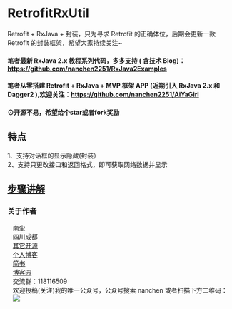 # RetrofitRxUtil
Retrofit + RxJava + 封装，只为寻求 Retrofit 的正确体位，后期会更新一款 Retrofit 的封装框架，希望大家持续关注~

#### 笔者最新 RxJava 2.x 教程系列代码，多多支持 ( 含技术 Blog)：https://github.com/nanchen2251/RxJava2Examples
#### 笔者从零搭建 Retrofit + RxJava + MVP 框架 APP (近期引入 RxJava 2.x 和 Dagger2 ),欢迎关注：https://github.com/nanchen2251/AiYaGirl


#### ⊙开源不易，希望给个star或者fork奖励
## 特点
  1、支持对话框的显示隐藏(封装）<br>
  2、支持只更改接口和返回格式，即可获取网络数据并显示<br>
## [步骤讲解](http://www.cnblogs.com/liushilin/p/6164901.html)
### 关于作者
    南尘<br>
    四川成都<br>
    [其它开源](https://github.com/nanchen2251/)<br>
    [个人博客](https://nanchen2251.github.io/)<br>
    [简书](http://www.jianshu.com/u/f690947ed5a6)<br>
    [博客园](http://www.cnblogs.com/liushilin/)<br>
    交流群：118116509<br>
    欢迎投稿(关注)我的唯一公众号，公众号搜索 nanchen 或者扫描下方二维码：<br>
    ![](http://images2015.cnblogs.com/blog/845964/201707/845964-20170718083641599-1963842541.jpg)

